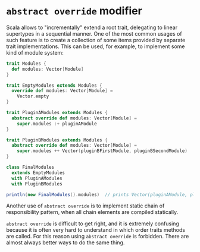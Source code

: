 # `abstract override` modifier

Scala allows to "incrementally" extend a root trait, delegating to linear supertypes in a sequential manner. One of the most common usages of such feature is to create a collection of some items provided by separate trait implementations. This can be used, for example, to implement some kind of module system:

```scala
trait Modules {
  def modules: Vector[Module]
}

trait EmptyModules extends Modules {
  override def modules: Vector[Module] =
    Vector.empty
}

trait PluginAModules extends Modules {
  abstract override def modules: Vector[Module] =
    super.modules :+ pluginAModule
}

trait PluginBModules extends Modules {
  abstract override def modules: Vector[Module] =
    super.modules ++ Vector(pluginBFirstModule, pluginBSecondModule)
}

class FinalModules
  extends EmptyModules
  with PluginAModules
  with PluginBModules

println(new FinalModules().modules)  // prints Vector(pluginAModule, pluginBFirstModule, pluginBSecondModule)
```

Another use of `abstract override` is to implement static chain of responsibility pattern, when all chain elements are compiled statically.

`abstract override` is difficult to get right, and it is extremely confusing because it is often very hard to understand in which order traits methods are called. For this reason using `abstract override` is forbidden. There are almost always better ways to do the same thing.

